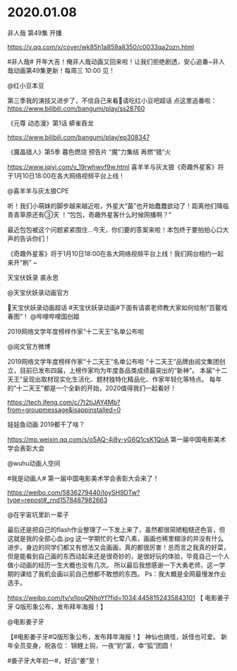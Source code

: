 # 2020.01.08

非人哉  第49集 开播

https://v.qq.com/x/cover/wk85h1a859a8350/c0033qa2ozn.html

#非人哉# 开年大吉！俺非人哉动画又回来啦！让我们拒绝剧透，安心追番~非人哉动画第49集更新！每周三 10:00 见！                                                            


@红小豆本豆 

第三季我的演技又进步了，不信自己来看请吃红小豆吧超话
点这里追番啦：https://www.bilibili.com/bangumi/play/ss28760


  《元尊 动态漫》第1话 蟒雀吞龙

https://www.bilibili.com/bangumi/play/ep308347


《魔晶猎人》第5季 暮色燃烧 预告片 “魔”力集结 再燃“猎“火

https://www.iqiyi.com/v_19rwhwvf9w.html
喜羊羊与灰太狼《奇趣外星客》将于1月10日18:00在各大网络视频平台上线！

@喜羊羊与灰太狼CPE                            

听！我们小萌妹的脚步越来越近啦，外星大“菌”也开始蠢蠢欲动了！距离他们降临青青草原还有③天 ！“包包，奇趣外星客什么时候网播啊？”

最近包包被这个问题紧紧围住...今天，你们要的答案来啦！本包终于要拍拍心口大声的告诉你们！

《奇趣外星客》将于1月10日18:00在各大网络视频平台上线！我们网台相约一起来开“刷” ~


天宝伏妖录 裘永思

@天宝伏妖录动画官方                            

天宝伏妖录动画超话 #天宝伏妖录动画#下面有请裘老师教大家如何绘制“百鳌戏春图”！ @哔哩哔哩国创姬   


2019网络文学年度榜样作家“十二天王”名单公布啦

@阅文官方微博                            

2019网络文学年度榜样作家“十二天王”名单公布啦
“十二天王”品牌由阅文集团创立，目前已发布四届，上榜作家均为年度各品类成绩最突出的“新神”。
本届“十二天王”呈现出取材现实化生活化、题材独特化精品化、作家年轻化等特点。
每年的“十二天王”都是一个全新的开始，2020值得我们一起看好！

https://tech.ifeng.com/c/7t2tjJAY4Mb?from=groupmessage&isappinstalled=0


娃娃鱼动画  2019都干了啥？

https://mp.weixin.qq.com/s/o5AQ-4j8y-yG6Q1csK1QoA
第一届中国电影美术学会表彰大会

@wuhu动画人空间                            

#我是动画人# 第一届中国电影美术学会表彰大会来了！

https://weibo.com/5836279440/IoySH9DTw?type=repost#_rnd1578487982663


@在宇宙坑里趴一辈子                            

最后还是把自己的flash作业整理了一下发上来了，虽然都很简陋粗糙还色盲，但这就是我的全部心血.jpg
这一学期忙的七荤八素，画画也稀里糊涂的并没有什么进步。身边的同学们都又有想法又会画画，真的都很厉害！总而言之我真的好菜，但是能看到自己画的东西动起来还是很奇妙的，是很好玩的体验，毕竟自己一个人做小动画的经历一生大概也没有几次。
所以最后我想感谢一下大勇老师，这一学期的课给了我机会画以前自己想都不敢想的东西。
Ps：我大概是全网最慢发作业选手。

https://weibo.com/tv/v/IooQNhoYf?fid=1034:4458152435843101
【 电影姜子牙 Q版形象公布，发布拜年海报！】

@电影姜子牙                            

【#电影姜子牙#Q版形象公布，发布拜年海报！】
神仙也搞怪，妖怪也可爱。
新年全员变身，祝各位：
锦鲤上钩，一夜“豹”富，幸“狐”团圆！

#姜子牙大年初一#，好运“姜”至！


 